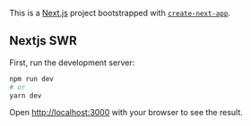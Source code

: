 This is a [Next.js](https://nextjs.org/) project bootstrapped with [`create-next-app`](https://github.com/vercel/next.js/tree/canary/packages/create-next-app).

## Nextjs SWR

First, run the development server:

```bash
npm run dev
# or
yarn dev
```

Open [http://localhost:3000](http://localhost:3000) with your browser to see the result.
